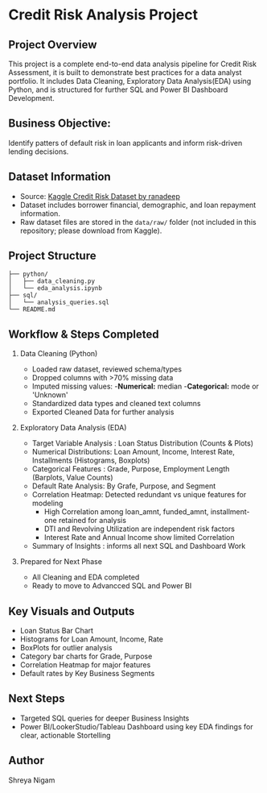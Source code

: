 # Credit Risk Analysis Project

## Project Overview
This project is a complete end-to-end data analysis pipeline for Credit Risk Assessment, it is built to demonstrate best practices for a data analyst portfolio. It includes Data Cleaning, Exploratory Data Analysis(EDA) using Python, and is structured for further SQL and Power BI Dashboard Development.

## Business Objective:
Identify patters of default risk in loan applicants and inform risk-driven lending decisions.

## Dataset Information
- Source: [Kaggle Credit Risk Dataset by ranadeep](https://www.kaggle.com/datasets/ranadeep/credit-risk-dataset)
- Dataset includes borrower financial, demographic, and loan repayment information.
- Raw dataset files are stored in the `data/raw/` folder (not included in this repository; please download from Kaggle).

## Project Structure
```credit-risk-analysis/
├── python/
│   ├── data_cleaning.py
│   └── eda_analysis.ipynb
├── sql/
│   └── analysis_queries.sql
└── README.md
```

## Workflow & Steps Completed

1. Data Cleaning (Python)
   - Loaded raw dataset, reviewed schema/types
   - Dropped columns with >70% missing data
   - Imputed missing values:
       -**Numerical:** median
       -**Categorical:** mode or 'Unknown'
   - Standardized data types and cleaned text columns
   - Exported Cleaned Data for further analysis

2. Exploratory Data Analysis (EDA)
    - Target Variable Analysis : Loan Status Distribution (Counts & Plots)
    - Numerical Distributions: Loan Amount, Income, Interest Rate, Installments (Histograms, Boxplots)
    - Categorical Features : Grade, Purpose, Employment Length (Barplots, Value Counts)
    - Default Rate Analysis: By Grafe, Purpose, and Segment
    - Correlation Heatmap: Detected redundant vs unique features for modeling
        - High Correlation among loan_amnt, funded_amnt, installment-one retained for analysis
        - DTI and Revolving Utilization are independent risk factors
        - Interest Rate and Annual Income show limited Correlation
    - Summary of Insights : informs all next SQL and Dashboard Work
          
3. Prepared for Next Phase
    - All Cleaning and EDA completed
    - Ready to move to Advancced SQL and Power BI
  
## Key Visuals and Outputs
  - Loan Status Bar Chart
  - Histograms for Loan Amount, Income, Rate
  - BoxPlots for outlier analysis
  - Category bar charts for Grade, Purpose
  - Correlation Heatmap for major features
  - Default rates by Key Business Segments

## Next Steps
  - Targeted SQL queries for deeper Business Insights
  - Power BI/LookerStudio/Tableau Dashboard using key EDA findings for clear, actionable Stortelling

## Author
Shreya Nigam
   